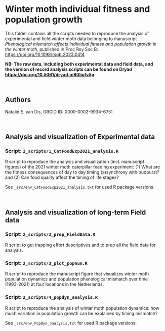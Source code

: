 # Winter moth individual fitness and population growth
This folder contains all the scripts needed to reproduce the analysis of experimental and field winter moth data belonging to manuscript _Phenological mismatch affects individual fitness and population growth in the winter moth_, published in Proc Roy Soc B: https://doi.org/10.1098/rspb.2023.0414

**NB: The raw data, including both experimental data and field data, and the version of record analysis scripts can be found on Dryad https://doi.org/10.5061/dryad.m905qfv5p**

&nbsp;

## Authors
Natalie E. van Dis, ORCID ID: 0000-0002-9934-6751

&nbsp;

## Analysis and visualization of Experimental data
### Script: ```2_scripts/1_CatFoodExp2021_analysis.R ```
R script to reproduce the analysis and visualization (incl. manuscript figures) of the 2021 winter moth caterpillar feeding experiment: (1) What are the fitness consequences of day to day timing (a)synchrony with budburst? and (2) Can food quality affect the timing of life stages?

See ```_src/env_CatFoodExp2021_analysis.txt``` for used R package versions.

&nbsp;

## Analysis and visualization of long-term Field data
### Script: ```2_scripts/2_prep_FieldData.R ```
R script to get trapping effort descriptives and to prep all the field data for analysis.

### Script: ```2_scripts/3_plot_popnum.R ```
R script to reproduce the manuscript figure that visualizes winter moth population dynamics and population phenological mismatch over time (1993-2021) at four locations in the Netherlands.

### Script: ```2_scripts/4_popdyn_analysis.R ```
R script to reproduce the analysis of winter moth population dynamics: how much variation in population growth can be explained by timing mismatch?

See ```_src/env_PopDyn_analysis.txt``` for used R package versions.
